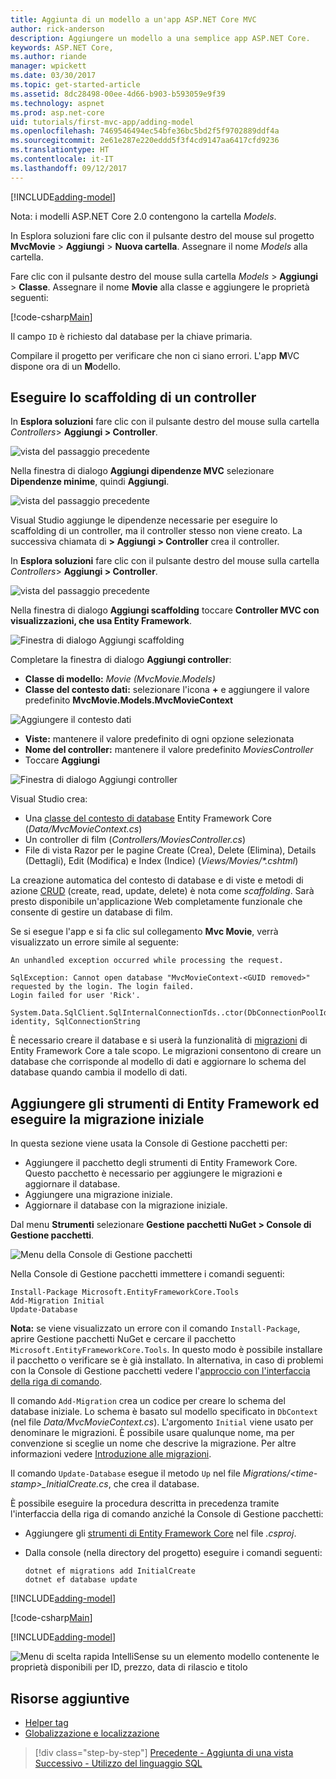 ```yaml
---
title: Aggiunta di un modello a un'app ASP.NET Core MVC
author: rick-anderson
description: Aggiungere un modello a una semplice app ASP.NET Core.
keywords: ASP.NET Core,
ms.author: riande
manager: wpickett
ms.date: 03/30/2017
ms.topic: get-started-article
ms.assetid: 8dc28498-00ee-4d66-b903-b593059e9f39
ms.technology: aspnet
ms.prod: asp.net-core
uid: tutorials/first-mvc-app/adding-model
ms.openlocfilehash: 7469546494ec54bfe36bc5bd2f5f9702889ddf4a
ms.sourcegitcommit: 2e61e287e220eddd5f3f4cd9147aa6417cfd9236
ms.translationtype: HT
ms.contentlocale: it-IT
ms.lasthandoff: 09/12/2017
---
```

[!INCLUDE[adding-model](../../includes/mvc-intro/adding-model1.md)]

Nota: i modelli ASP.NET Core 2.0 contengono la cartella *Models*.

In Esplora soluzioni fare clic con il pulsante destro del mouse sul progetto **MvcMovie** > **Aggiungi** > **Nuova cartella**. Assegnare il nome *Models* alla cartella.

Fare clic con il pulsante destro del mouse sulla cartella *Models* > **Aggiungi** > **Classe**. Assegnare il nome **Movie** alla classe e aggiungere le proprietà seguenti:

[!code-csharp[Main](../../tutorials/first-mvc-app/start-mvc/sample/MvcMovie/Models/MovieNoEF.cs?name=snippet_1)]

Il campo `ID` è richiesto dal database per la chiave primaria. 

Compilare il progetto per verificare che non ci siano errori. L'app **M**VC dispone ora di un **M**odello.

## <a name="scaffolding-a-controller"></a>Eseguire lo scaffolding di un controller

In **Esplora soluzioni** fare clic con il pulsante destro del mouse sulla cartella *Controllers*> **Aggiungi > Controller**.

![vista del passaggio precedente](adding-model/_static/add_controller.png)

Nella finestra di dialogo **Aggiungi dipendenze MVC** selezionare **Dipendenze minime**, quindi **Aggiungi**.

![vista del passaggio precedente](adding-model/_static/add_depend.png)

Visual Studio aggiunge le dipendenze necessarie per eseguire lo scaffolding di un controller, ma il controller stesso non viene creato. La successiva chiamata di **> Aggiungi > Controller** crea il controller. 

In **Esplora soluzioni** fare clic con il pulsante destro del mouse sulla cartella *Controllers*> **Aggiungi > Controller**.

![vista del passaggio precedente](adding-model/_static/add_controller.png)

Nella finestra di dialogo **Aggiungi scaffolding** toccare **Controller MVC con visualizzazioni, che usa Entity Framework**.

![Finestra di dialogo Aggiungi scaffolding](adding-model/_static/add_scaffold2.png)

Completare la finestra di dialogo **Aggiungi controller**:

* **Classe di modello:** *Movie (MvcMovie.Models)*
* **Classe del contesto dati:** selezionare l'icona **+** e aggiungere il valore predefinito **MvcMovie.Models.MvcMovieContext**

![Aggiungere il contesto dati](adding-model/_static/dc.png)

* **Viste:** mantenere il valore predefinito di ogni opzione selezionata
* **Nome del controller:** mantenere il valore predefinito *MoviesController*
* Toccare **Aggiungi**

![Finestra di dialogo Aggiungi controller](adding-model/_static/add_controller2.png)

Visual Studio crea:

* Una [classe del contesto di database](xref:data/ef-mvc/intro#create-the-database-context) Entity Framework Core (*Data/MvcMovieContext.cs*)
* Un controller di film (*Controllers/MoviesController.cs*)
* File di vista Razor per le pagine Create (Crea), Delete (Elimina), Details (Dettagli), Edit (Modifica) e Index (Indice) (*Views/Movies/&ast;.cshtml*)

La creazione automatica del contesto di database e di viste e metodi di azione [CRUD](https://wikipedia.org/wiki/Create,_read,_update_and_delete) (create, read, update, delete) è nota come *scaffolding*. Sarà presto disponibile un'applicazione Web completamente funzionale che consente di gestire un database di film.

Se si esegue l'app e si fa clic sul collegamento **Mvc Movie**, verrà visualizzato un errore simile al seguente:

```
An unhandled exception occurred while processing the request.

SqlException: Cannot open database "MvcMovieContext-<GUID removed>" requested by the login. The login failed.
Login failed for user 'Rick'.

System.Data.SqlClient.SqlInternalConnectionTds..ctor(DbConnectionPoolIdentity identity, SqlConnectionString 
```

È necessario creare il database e si userà la funzionalità di [migrazioni](xref:data/ef-mvc/migrations) di Entity Framework Core a tale scopo. Le migrazioni consentono di creare un database che corrisponde al modello di dati e aggiornare lo schema del database quando cambia il modello di dati.

## <a name="add-ef-tooling-and-perform-initial-migration"></a>Aggiungere gli strumenti di Entity Framework ed eseguire la migrazione iniziale

In questa sezione viene usata la Console di Gestione pacchetti per:

* Aggiungere il pacchetto degli strumenti di Entity Framework Core. Questo pacchetto è necessario per aggiungere le migrazioni e aggiornare il database.
* Aggiungere una migrazione iniziale.
* Aggiornare il database con la migrazione iniziale.

Dal menu **Strumenti** selezionare **Gestione pacchetti NuGet > Console di Gestione pacchetti**.

<!-- following image shared with uid: tutorials/razor-pages/model -->
  ![Menu della Console di Gestione pacchetti](adding-model/_static/pmc.png)

Nella Console di Gestione pacchetti immettere i comandi seguenti:

``` PMC
Install-Package Microsoft.EntityFrameworkCore.Tools
Add-Migration Initial
Update-Database
```

**Nota:** se viene visualizzato un errore con il comando `Install-Package`, aprire Gestione pacchetti NuGet e cercare il pacchetto `Microsoft.EntityFrameworkCore.Tools`. In questo modo è possibile installare il pacchetto o verificare se è già installato. In alternativa, in caso di problemi con la Console di Gestione pacchetti vedere l'[approccio con l'interfaccia della riga di comando](#cli).

Il comando `Add-Migration` crea un codice per creare lo schema del database iniziale. Lo schema è basato sul modello specificato in `DbContext` (nel file *Data/MvcMovieContext.cs*). L'argomento `Initial` viene usato per denominare le migrazioni. È possibile usare qualunque nome, ma per convenzione si sceglie un nome che descrive la migrazione. Per altre informazioni vedere [Introduzione alle migrazioni](xref:data/ef-mvc/migrations#introduction-to-migrations).

Il comando `Update-Database` esegue il metodo `Up` nel file *Migrations/\<time-stamp>_InitialCreate.cs*, che crea il database.

<a name="cli"></a> È possibile eseguire la procedura descritta in precedenza tramite l'interfaccia della riga di comando anziché la Console di Gestione pacchetti:

* Aggiungere gli [strumenti di Entity Framework Core](xref:data/ef-mvc/migrations#entity-framework-core-nuget-packages-for-migrations) nel file *.csproj*.
* Dalla console (nella directory del progetto) eseguire i comandi seguenti:

  ```console
  dotnet ef migrations add InitialCreate
  dotnet ef database update
  ```     
  

[!INCLUDE[adding-model](../../includes/mvc-intro/adding-model3.md)]

[!code-csharp[Main](../../tutorials/first-mvc-app/start-mvc/sample/MvcMovie/Startup.cs?name=ConfigureServices&highlight=6-7)]

[!INCLUDE[adding-model](../../includes/mvc-intro/adding-model4.md)]

![Menu di scelta rapida IntelliSense su un elemento modello contenente le proprietà disponibili per ID, prezzo, data di rilascio e titolo](adding-model/_static/ints.png)

## <a name="additional-resources"></a>Risorse aggiuntive

* [Helper tag](xref:mvc/views/tag-helpers/intro)
* [Globalizzazione e localizzazione](xref:fundamentals/localization)

>[!div class="step-by-step"]
[Precedente - Aggiunta di una vista](adding-view.md)
[Successivo - Utilizzo del linguaggio SQL](working-with-sql.md)  
